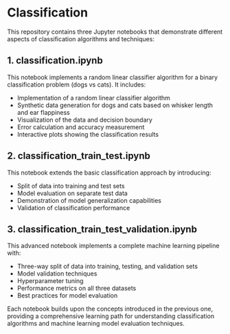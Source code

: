 # Classification

This repository contains three Jupyter notebooks that demonstrate different aspects of classification algorithms and techniques:

## 1. classification.ipynb

This notebook implements a random linear classifier algorithm for a binary classification problem (dogs vs cats). It includes:

- Implementation of a random linear classifier algorithm
- Synthetic data generation for dogs and cats based on whisker length and ear flappiness
- Visualization of the data and decision boundary
- Error calculation and accuracy measurement
- Interactive plots showing the classification results

## 2. classification_train_test.ipynb

This notebook extends the basic classification approach by introducing:

- Split of data into training and test sets
- Model evaluation on separate test data
- Demonstration of model generalization capabilities
- Validation of classification performance

## 3. classification_train_test_validation.ipynb

This advanced notebook implements a complete machine learning pipeline with:

- Three-way split of data into training, testing, and validation sets
- Model validation techniques
- Hyperparameter tuning
- Performance metrics on all three datasets
- Best practices for model evaluation

Each notebook builds upon the concepts introduced in the previous one, providing a comprehensive learning path for understanding classification algorithms and machine learning model evaluation techniques.
